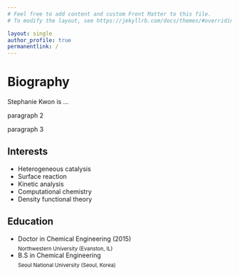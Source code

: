 ```yaml
---
# Feel free to add content and custom Front Matter to this file.
# To modify the layout, see https://jekyllrb.com/docs/themes/#overriding-theme-defaults

layout: single
author_profile: true
permanentlink: /
---
```


<p align="center">
  <!-- <img src="http://static.pokemonpets.com/images/monsters-images-300-300/18050-Shiny-Alolan-Diglett.png"> -->
  <!-- <img src="http://www.iec.northwestern.edu/images/People/stephanie_sm.jpg"> -->
</p>

# Biography
Stephanie Kwon is ...

<p>paragraph 2</p>

<p>paragraph 3</p>


## Interests
* Heterogeneous catalysis
* Surface reaction
* Kinetic analysis 
* Computational chemistry
* Density functional theory 


## Education
* Doctor in Chemical Engineering (2015) <br>
<sub>Northwestern University (Evanston, IL)</sub>
* B.S in Chemical Engineering<br>
<sub>Seoul National University (Seoul, Korea)</sub>

